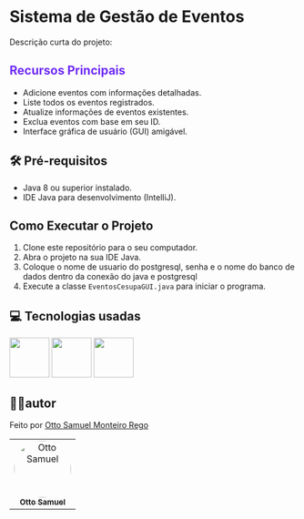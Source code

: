 # Sistema de Gestão de Eventos

Descrição curta do projeto:

## <div style="color: #6f2cf4">Recursos Principais</div>

- Adicione eventos com informações detalhadas.
- Liste todos os eventos registrados.
- Atualize informações de eventos existentes.
- Exclua eventos com base em seu ID.
- Interface gráfica de usuário (GUI) amigável.


## 🛠️ Pré-requisitos

- Java 8 ou superior instalado.
- IDE Java para desenvolvimento (IntelliJ).

## Como Executar o Projeto

1. Clone este repositório para o seu computador.
2. Abra o projeto na sua IDE Java.
3. Coloque o nome de usuario do postgresql, senha e o nome do banco de dados dentro da conexão do java e postgresql
4. Execute a classe `EventosCesupaGUI.java` para iniciar o programa.

## 💻 Tecnologias usadas
 [<img width= '70' height='70' src="https://cdn.jsdelivr.net/gh/devicons/devicon/icons/java/java-original.svg" />](#)
<img width= '70' height='70' src="https://cdn.jsdelivr.net/gh/devicons/devicon/icons/postgresql/postgresql-plain.svg" />
<img width= '70' height='70' src="https://cdn.jsdelivr.net/gh/devicons/devicon/icons/intellij/intellij-plain.svg" />

## 🧑‍💻autor

Feito por [Otto Samuel Monteiro Rego](https://github.com/ottosamuel01)
<table>
  <tr>
     <td align="center">
       <a href="https://github.com/Otto-Samuel">
         <img src="https://avatars.githubusercontent.com/u/162514493?v=4" style="border-radius: 50%" width="100px;" alt="Otto Samuel"/>
         <br />
         <sub><b>Otto Samuel</b></sub>
       </a>
     </td>
  </tr>
</table>
